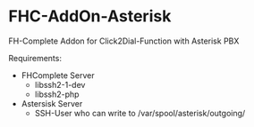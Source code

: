 FHC-AddOn-Asterisk
==================

FH-Complete Addon for Click2Dial-Function with Asterisk PBX

Requirements:
* FHComplete Server
  * libssh2-1-dev 
  * libssh2-php
* Astersisk Server
  * SSH-User who can write to /var/spool/asterisk/outgoing/
